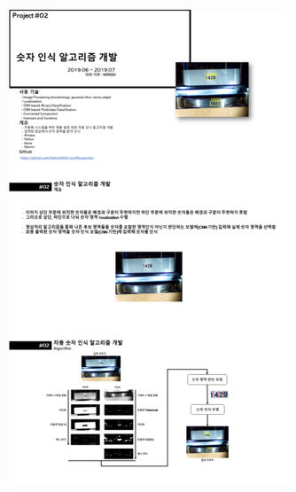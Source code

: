 ![img1](https://github.com/thekim9304/numRecognition/blob/master/2.PNG?raw=true)
![img2](https://github.com/thekim9304/numRecognition/blob/master/3.PNG?raw=true)
![img3](https://github.com/thekim9304/numRecognition/blob/master/1.PNG?raw=true)
